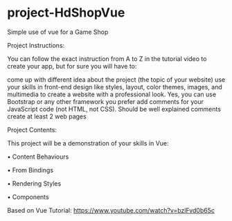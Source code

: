 # project-HdShopVue
Simple use of vue for a Game Shop


Project Instructions: 

You can follow the exact instruction from A to Z in the tutorial video to create your app, but for sure you will have to:

come up with different idea about the project (the topic of your website)
use your skills in front-end design like styles, layout, color themes, images, and multimedia to create a website with a professional look. Yes, you can use Bootstrap or any other framework you prefer
add comments for your JavaScript code (not HTML, not CSS). Should be well explained comments
create at least 2 web pages

Project Contents:

This project will be a demonstration of your skills in Vue:

• Content Behaviours

• From Bindings

• Rendering Styles

• Components

Based on Vue Tutorial: https://www.youtube.com/watch?v=bzlFvd0b65c
